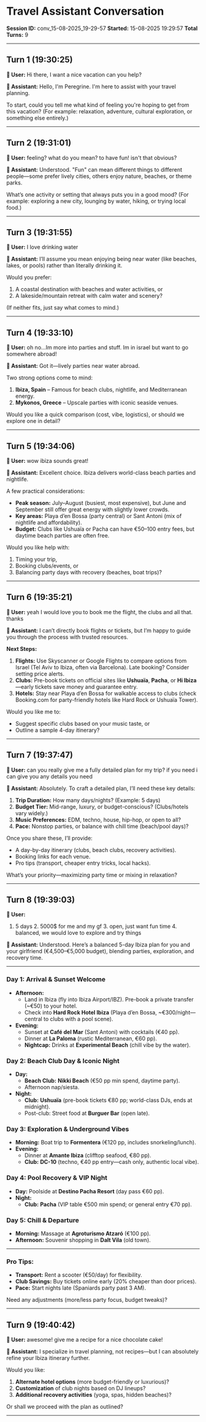 # Travel Assistant Conversation

**Session ID:** conv_15-08-2025_19-29-57
**Started:** 15-08-2025 19:29:57
**Total Turns:** 9

---

## Turn 1 (19:30:25)

**🧑 User:**
Hi there, I want a nice vacation can you help?

**🤖 Assistant:**
Hello, I'm Peregrine. I'm here to assist with your travel planning.  

To start, could you tell me what kind of feeling you're hoping to get from this vacation? (For example: relaxation, adventure, cultural exploration, or something else entirely.)

---

## Turn 2 (19:31:01)

**🧑 User:**
feeling? what do you mean? to have fun! isn't that obvious?

**🤖 Assistant:**
Understood. "Fun" can mean different things to different people—some prefer lively cities, others enjoy nature, beaches, or theme parks.  

What’s one activity or setting that always puts you in a good mood? (For example: exploring a new city, lounging by water, hiking, or trying local food.)

---

## Turn 3 (19:31:55)

**🧑 User:**
I love drinking water

**🤖 Assistant:**
I’ll assume you mean enjoying being near water (like beaches, lakes, or pools) rather than literally drinking it.  

Would you prefer:  
1. A coastal destination with beaches and water activities, or  
2. A lakeside/mountain retreat with calm water and scenery?  

(If neither fits, just say what comes to mind.)

---

## Turn 4 (19:33:10)

**🧑 User:**
oh no...Im more into parties and stuff. Im in israel but want to go somewhere abroad!

**🤖 Assistant:**
            Got it—lively parties near water abroad.  

Two strong options come to mind:  
1. **Ibiza, Spain** – Famous for beach clubs, nightlife, and Mediterranean energy.  
2. **Mykonos, Greece** – Upscale parties with iconic seaside venues.  

Would you like a quick comparison (cost, vibe, logistics), or should we explore one in detail?

---

## Turn 5 (19:34:06)

**🧑 User:**
wow ibiza sounds great!

**🤖 Assistant:**
            Excellent choice. Ibiza delivers world-class beach parties and nightlife.  

A few practical considerations:  
- **Peak season:** July–August (busiest, most expensive), but June and September still offer great energy with slightly lower crowds.  
- **Key areas:** Playa d’en Bossa (party central) or Sant Antoni (mix of nightlife and affordability).  
- **Budget:** Clubs like Ushuaïa or Pacha can have €50–100 entry fees, but daytime beach parties are often free.  

Would you like help with:  
1. Timing your trip,  
2. Booking clubs/events, or  
3. Balancing party days with recovery (beaches, boat trips)?

---

## Turn 6 (19:35:21)

**🧑 User:**
yeah I would love you to book me the flight, the clubs and all that. thanks

**🤖 Assistant:**
            I can’t directly book flights or tickets, but I’m happy to guide you through the process with trusted resources.  

**Next Steps:**  
1. **Flights:** Use Skyscanner or Google Flights to compare options from Israel (Tel Aviv to Ibiza, often via Barcelona). Late booking? Consider setting price alerts.  
2. **Clubs:** Pre-book tickets on official sites like **Ushuaïa**, **Pacha**, or **Hi Ibiza**—early tickets save money and guarantee entry.  
3. **Hotels:** Stay near Playa d’en Bossa for walkable access to clubs (check Booking.com for party-friendly hotels like Hard Rock or Ushuaïa Tower).  

Would you like me to:  
- Suggest specific clubs based on your music taste, or  
- Outline a sample 4-day itinerary?

---

## Turn 7 (19:37:47)

**🧑 User:**
can you really give me a fully detailed plan for my trip? if you need i can give you any details you need

**🤖 Assistant:**
            Absolutely. To craft a detailed plan, I’ll need these key details:  

1. **Trip Duration:** How many days/nights? (Example: 5 days)  
2. **Budget Tier:** Mid-range, luxury, or budget-conscious? (Clubs/hotels vary widely.)  
3. **Music Preferences:** EDM, techno, house, hip-hop, or open to all?  
4. **Pace:** Nonstop parties, or balance with chill time (beach/pool days)?  

Once you share these, I’ll provide:  
- A day-by-day itinerary (clubs, beach clubs, recovery activities).  
- Booking links for each venue.  
- Pro tips (transport, cheaper entry tricks, local hacks).  

What’s your priority—maximizing party time or mixing in relaxation?

---

## Turn 8 (19:39:03)

**🧑 User:**
1. 5 days 2. 5000$ for me and my gf 3. open, just want fun time 4. balanced, we would love to explore and try things

**🤖 Assistant:**
                        Understood. Here’s a balanced 5-day Ibiza plan for you and your girlfriend (€4,500–€5,000 budget), blending parties, exploration, and recovery time.  

---  
### **Day 1: Arrival & Sunset Welcome**  
- **Afternoon:**  
  - Land in Ibiza (fly into Ibiza Airport/IBZ). Pre-book a private transfer (~€50) to your hotel.  
  - Check into **Hard Rock Hotel Ibiza** (Playa d’en Bossa, ~€300/night—central to clubs with a pool scene).  
- **Evening:**  
  - Sunset at **Café del Mar** (Sant Antoni) with cocktails (€40 pp).  
  - Dinner at **La Paloma** (rustic Mediterranean, €60 pp).  
  - **Nightcap:** Drinks at **Experimental Beach** (chill vibe by the water).  

### **Day 2: Beach Club Day & Iconic Night**  
- **Day:**  
  - **Beach Club:** **Nikki Beach** (€50 pp min spend, daytime party).  
  - Afternoon nap/siesta.  
- **Night:**  
  - **Club:** **Ushuaïa** (pre-book tickets €80 pp; world-class DJs, ends at midnight).  
  - Post-club: Street food at **Burguer Bar** (open late).  

### **Day 3: Exploration & Underground Vibes**  
- **Morning:** Boat trip to **Formentera** (€120 pp, includes snorkeling/lunch).  
- **Evening:**  
  - Dinner at **Amante Ibiza** (clifftop seafood, €80 pp).  
  - **Club:** **DC-10** (techno, €40 pp entry—cash only, authentic local vibe).  

### **Day 4: Pool Recovery & VIP Night**  
- **Day:** Poolside at **Destino Pacha Resort** (day pass €60 pp).  
- **Night:**  
  - **Club:** **Pacha** (VIP table €500 min spend; or general entry €70 pp).  

### **Day 5: Chill & Departure**  
- **Morning:** Massage at **Agroturismo Atzaró** (€100 pp).  
- **Afternoon:** Souvenir shopping in **Dalt Vila** (old town).  

---  
### **Pro Tips:**  
- **Transport:** Rent a scooter (€50/day) for flexibility.  
- **Club Savings:** Buy tickets online early (20% cheaper than door prices).  
- **Pace:** Start nights late (Spaniards party past 3 AM).  

Need any adjustments (more/less party focus, budget tweaks)?

---

## Turn 9 (19:40:42)

**🧑 User:**
awesome! give me a recipe for a nice chocolate cake!

**🤖 Assistant:**
            I specialize in travel planning, not recipes—but I can absolutely refine your Ibiza itinerary further.  

Would you like:  
1. **Alternate hotel options** (more budget-friendly or luxurious)?  
2. **Customization** of club nights based on DJ lineups?  
3. **Additional recovery activities** (yoga, spas, hidden beaches)?  

Or shall we proceed with the plan as outlined?

---

